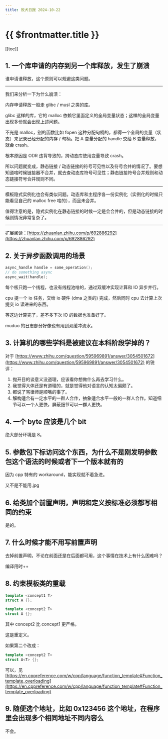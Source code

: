 ```yaml
---
title: 败犬日报 2024-10-22
---
```


# {{ $frontmatter.title }}

[[toc]]

## 1. 一个库申请的内存到另一个库释放，发生了崩溃

谁申请谁释放，这个原则可以规避这类问题。

***

我们来分析一下为什么崩溃：

内存申请释放一般走 glibc / musl 之类的库。

glibc 这样的库，它的 malloc 依赖它里面定义的全局变量状态；这样的全局变量出现多份就会出现上述问题。

不光是 malloc，别的函数比如 fopen 这种分配句柄的，都得一个全局的变量（状态）来记录已经分配的内存 / 句柄。把 A 变量分配的 handle 交给 B 变量释放，就会 crash。

根本原因是 ODR 违背导致的，跨动态库使用变量导致 crash。

所以问题就变成，静态链接 / 动态链接的符号可见性以及符号合并的情况了。要想知道啥时候链接器不合并，就去查动态库符号可见性；静态链接符号合并规则和动态链接符号合并规则不同。

***

模板隐式实例化也会有类似问题。动态库和主程序各一份实例化（实例化的时候只能看见自己的 malloc free 啥的），而且未合并。

值得注意的是，隐式实例化在静态链接的时候一定是会合并的，但是动态链接的时候则情况非常复杂了。

***

扩展阅读：[https://zhuanlan.zhihu.com/p/692886292](https://zhuanlan.zhihu.com/p/692886292)

## 2. 关于异步函数调用的场景

```cpp
async_handle handle = some_operation();
// do something async
async_wait(handle);
```

每个核只跑一个线程，也没有线程池啥的，通过双缓冲实现计算和 IO 异步并行。

cpu 提一个 io 任务，交给 io 硬件 (dma 之类的) 完成，然后同时 cpu 去计算上次提交 io 读进来的东西。

等这边计算完了，差不多下次 IO 的数据也准备好了。

muduo 的日志部分好像也有用到双缓冲流水。

## 3. 计算机的哪些学科是被建议在本科阶段学掉的？

对于 [https://www.zhihu.com/question/595969891/answer/3054501672](https://www.zhihu.com/question/595969891/answer/3054501672) 的锐评：

1. 抛开目的谈意义没道理，应该看你想做什么再去学习什么。
2. 我觉得大体还是有道理的，就是觉得他对语言的认知太偏颇了。
3. 都说了骂律师是顺嘴的事了。
4. 解构适合有一定水平的一群人合作，抽象适合水平一般的一群人合作。知道细节可以一个人更快，屏蔽细节可以一群人更快。

## 4. 一个 byte 应该是几个 bit

绝大部分环境是 8。

## 5. 参数包下标访问这个东西，为什么不是刚发明参数包这个语法的时候或者下一个版本就有的

因为 cpp 特有的 workaround，能实现就不着急进。

又不是不能用.jpg

## 6. 给类加个前置声明，声明和定义按标准必须都写相同的约束

是的。

## 7. 什么时候才能不用写前置声明

去掉前置声明，不论在前面还是在后面都可用，这个事情在技术上有什么困难吗？

编译用时++

## 8. 约束模板类的重载

```cpp
template <concept1 T>
struct A {};

template <concept2 T>
struct A {};
```

其中 concept2 比 concept1 更严格。

这是重定义。

如果第二个改成：

```cpp
template <concept2 T>
struct A<T> {};
```

可以，见 [https://en.cppreference.com/w/cpp/language/function_template#Function_template_overloading](https://en.cppreference.com/w/cpp/language/function_template#Function_template_overloading)

## 9. 随便选个地址，比如 0x123456 这个地址，在程序里会出现多个相同地址不同内容么

不会。
